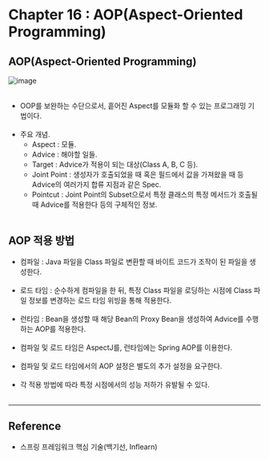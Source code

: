Chapter 16 : AOP(Aspect-Oriented Programming)
=============================================

AOP(Aspect-Oriented Programming)
--------------------------------

![image](https://user-images.githubusercontent.com/56240505/80103754-60068600-85b0-11ea-9cd7-673db96e6c32.png)<br><br>

-	OOP를 보완하는 수단으로서, 흩어진 Aspect를 모듈화 할 수 있는 프로그래밍 기법이다.<br><br>
-	주요 개념.
	-	Aspect : 모듈.
	-	Advice : 해야할 일들.
	-	Target : Advice가 적용이 되는 대상(Class A, B, C 등).
	-	Joint Point : 생성자가 호출되었을 때 혹은 필드에서 값을 가져왔을 때 등 Advice의 여러가지 합류 지점과 같은 Spec.
	-	Pointcut : Joint Point의 Subset으로서 특정 클래스의 특정 메서드가 호출될 때 Advice를 적용한다 등의 구체적인 정보.<br><br>

AOP 적용 방법
-------------

-	컴파일 : Java 파일을 Class 파일로 변환할 때 바이트 코드가 조작이 된 파일을 생성한다.<br><br>
-	로드 타임 : 순수하게 컴파일을 한 뒤, 특정 Class 파일을 로딩하는 시점에 Class 파일 정보를 변경하는 로드 타임 위빙을 통해 적용한다.<br><br>
-	런타임 : Bean을 생성할 때 해당 Bean의 Proxy Bean을 생성하여 Advice를 수행하는 AOP를 적용한다.<br><br>
-	컴파일 및 로드 타임은 AspectJ를, 런타임에는 Spring AOP를 이용한다.<br><br>
-	컴파일 및 로드 타임에서의 AOP 설정은 별도의 추가 설정을 요구한다.<br><br>
-	각 적용 방법에 따라 특정 시점에서의 성능 저하가 유발될 수 있다.<br><br>

---

Reference
---------

-	스프링 프레임워크 핵심 기술(백기선, Inflearn)
